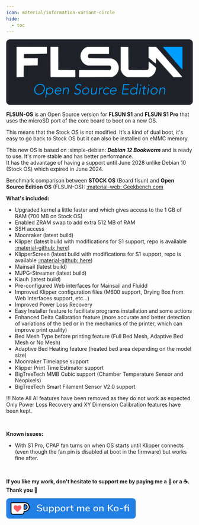 ```yaml
---
icon: material/information-variant-circle
hide:
  - toc
---
```


<img width="700" src="../assets/images/home.png">

**FLSUN-OS** is an Open Source version for **FLSUN S1** and **FLSUN S1 Pro** that uses the microSD port of the core board to boot on a new OS.

This means that the Stock OS is not modified. It’s a kind of dual boot, it's easy to go back to Stock OS but it can also be installed on eMMC memory.

This new OS is based on :simple-debian: ***Debian 12 Bookworm*** and is ready to use. It's more stable and has better performance.<br />
It has the advantage of having a support until June 2028 unlike Debian 10 (Stock OS) which expired in June 2024.

Benchmark comparison between **STOCK OS** (Board flsun) and **Open Source Edition OS** (FLSUN-OS): <a href="https://browser.geekbench.com/v5/cpu/compare/22823940?baseline=22823878">:material-web: Geekbench.com</a>

**What's included:**

  - Upgraded kernel a little faster and which gives access to the 1 GB of RAM (700 MB on Stock OS)<br />
  - Enabled ZRAM swap to add extra 512 MB of RAM<br />
  - SSH access<br />
  - Moonraker (latest build)<br />
  - Klipper (latest build with modifications for S1 support, repo is available <a href="https://github.com/Guilouz/Klipper-Flsun-S1">:material-github: here</a>)<br />
  - KlipperScreen (latest build with modifications for S1 support, repo is available <a href="https://github.com/Guilouz/KlipperScreen-Flsun-S1">:material-github: here</a>)<br />
  - Mainsail (latest build)<br />
  - MJPG-Streamer (latest build)<br />
  - Kiauh (latest build)<br />
  - Pre-configured Web interfaces for Mainsail and Fluidd<br />
  - Improved Klipper configuration files (M600 support, Drying Box from Web interfaces support, etc...)<br />
  - Improved Power Loss Recovery<br />
  - Easy Installer feature to facilitate programs installation and some actions<br />
  - Enhanced Delta Calibration feature (more accurate and better detection of variations of the bed or in the mechanics of the printer, which can improve print quality)<br />
  - Bed Mesh Type before printing feature (Full Bed Mesh, Adaptive Bed Mesh or No Mesh)<br />
  - Adaptive Bed Heating feature (heated bed area depending on the model size)<br />
  - Moonraker Timelapse support<br />
  - Klipper Print Time Estimator support <br />
  - BigTreeTech MMB Cubic support (Chamber Temperature Sensor and Neopixels)<br />
  - BigTreeTech Smart Filament Sensor V2.0 support<br />

!!! Note
    All AI features have been removed as they do not work as expected.<br />Only Power Loss Recovery and XY Dimension Calibration features have been kept.

<br />

**Known issues:**

- With S1 Pro, CPAP fan turns on when OS starts until Klipper connects (even though the fan pin is disabled at boot in the firmware) but works fine after.

<br />

**If you like my work, don't hesitate to support me by paying me a 🍺 or a ☕. Thank you 🙂**

<a href="https://ko-fi.com/guilouz" target="_blank"><img width="350" src="../assets/images/ko-fi.png"></a>
